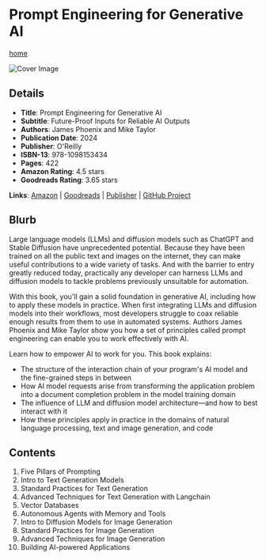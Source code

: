 # Prompt Engineering for Generative AI

[home](../)

![Cover Image](prompt-engineering-for-generative-ai.png)

## Details

* **Title**: Prompt Engineering for Generative AI
* **Subtitle**: Future-Proof Inputs for Reliable AI Outputs
* **Authors**: James Phoenix and Mike Taylor
* **Publication Date**: 2024
* **Publisher**: O'Reilly
* **ISBN-13**: 978-1098153434
* **Pages**: 422
* **Amazon Rating**: 4.5 stars
* **Goodreads Rating**: 3.65 stars


**Links**: [Amazon](https://a.co/d/52xLb9K) |
[Goodreads](https://www.goodreads.com/book/show/204133880-prompt-engineering-for-generative-ai) |
[Publisher](https://www.oreilly.com/library/view/prompt-engineering-for/9781098153427/) |
[GitHub Project](https://github.com/BrightPool/prompt-engineering-for-generative-ai-examples)

## Blurb

Large language models (LLMs) and diffusion models such as ChatGPT and Stable Diffusion have unprecedented potential. Because they have been trained on all the public text and images on the internet, they can make useful contributions to a wide variety of tasks. And with the barrier to entry greatly reduced today, practically any developer can harness LLMs and diffusion models to tackle problems previously unsuitable for automation.

With this book, you'll gain a solid foundation in generative AI, including how to apply these models in practice. When first integrating LLMs and diffusion models into their workflows, most developers struggle to coax reliable enough results from them to use in automated systems. Authors James Phoenix and Mike Taylor show you how a set of principles called prompt engineering can enable you to work effectively with AI.

Learn how to empower AI to work for you. This book explains:

* The structure of the interaction chain of your program's AI model and the fine-grained steps in between
* How AI model requests arise from transforming the application problem into a document completion problem in the model training domain
* The influence of LLM and diffusion model architecture—and how to best interact with it
* How these principles apply in practice in the domains of natural language processing, text and image generation, and code

## Contents

1. Five Pillars of Prompting
2. Intro to Text Generation Models
3. Standard Practices for Text Generation
4. Advanced Techniques for Text Generation with Langchain
5. Vector Databases
6. Autonomous Agents with Memory and Tools
7. Intro to Diffusion Models for Image Generation
8. Standard Practices for Image Generation
9. Advanced Techniques for Image Generation
10. Building AI-powered Applications
